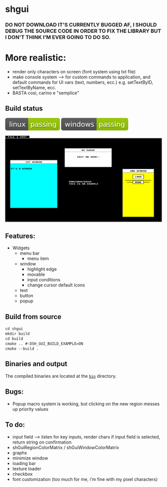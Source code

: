 # shgui

### DO NOT DOWNLOAD IT'S CURRENTLY BUGGED AF, I SHOULD DEBUG THE SOURCE CODE IN ORDER TO FIX THE LIBRARY BUT I DON'T THINK I'M EVER GOING TO DO SO.

# More realistic:
* render only characters on screen (font system using txt file)
* make console system --> for custom commands to application, and default commands for UI vars (text, numbers, ecc.)
   e.g. setTextByID, setTextByName, ecc.
* BASTA così, carino e "semplice"

## Build status
[![linux-status](.shci/linux-exit_code.svg)](.shci/linux-log.md)
[![windows-status](.shci/windows-exit_code.svg)](.shci/windows-log.md)

![screenshot](media/shgui-example-1.png)

## Features:
* Widgets
    * menu bar
        * menu item
    * window
        * highlight edge
        * movable
        * input conditions
        * change cursor default icons
    * text
    * button
    * popup

## Build from source
```batch
cd shgui
mkdir build
cd build
cmake .. #-DSH_GUI_BUILD_EXAMPLE=ON
cmake --build .
```

## Binaries and output 
The compiled binaries are located at the [`bin`](/bin) directory.

## Bugs:
* Popup macro system is working, but clicking on the new region messes up priority values

## To do:
* input field --> listen for key inputs, render chars if input field is selected, return string on confirmation
* shGuiRegionColorMatrix / shGuiWindowColorMatrix 
* graphs
* minimize window
* loading bar
* texture loader
* checkbox
* font customization (too much for me, i'm fine with my pixel characters)
